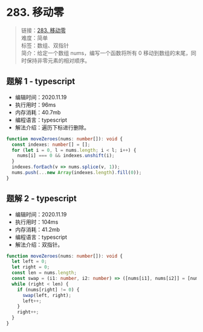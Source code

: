 # 283. 移动零

> 链接：[283. 移动零](https://leetcode-cn.com/problems/move-zeroes/)  
> 难度：简单  
> 标签：数组、双指针  
> 简介：给定一个数组 nums，编写一个函数将所有 0 移动到数组的末尾，同时保持非零元素的相对顺序。

## 题解 1 - typescript

- 编辑时间：2020.11.19
- 执行用时：96ms
- 内存消耗：40.7mb
- 编程语言：typescript
- 解法介绍：遍历下标进行删除。

```typescript
function moveZeroes(nums: number[]): void {
  const indexes: number[] = [];
  for (let i = 0, l = nums.length; i < l; i++) {
    nums[i] === 0 && indexes.unshift(i);
  }
  indexes.forEach(v => nums.splice(v, 1));
  nums.push(...new Array(indexes.length).fill(0));
}
```

## 题解 2 - typescript

- 编辑时间：2020.11.19
- 执行用时：104ms
- 内存消耗：41.2mb
- 编程语言：typescript
- 解法介绍：双指针。

```typescript
function moveZeroes(nums: number[]): void {
  let left = 0;
  let right = 0;
  const len = nums.length;
  const swap = (i1: number, i2: number) => ([nums[i1], nums[i2]] = [nums[i2], nums[i1]]);
  while (right < len) {
    if (nums[right] != 0) {
      swap(left, right);
      left++;
    }
    right++;
  }
}
```
